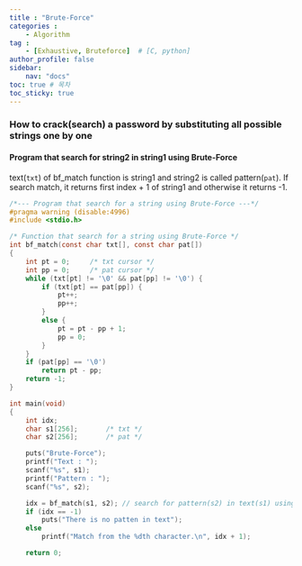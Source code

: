 ```yaml
---
title : "Brute-Force"
categories : 
    - Algorithm
tag :
    - [Exhaustive, Bruteforce]  # [C, python]
author_profile: false
sidebar:
    nav: "docs"
toc: true # 목차
toc_sticky: true
---
```


### How to crack(search) a password by substituting all possible strings one by one

#### Program that search for string2 in string1 using Brute-Force
text(`txt`) of bf_match function is string1 and string2 is called pattern(`pat`).
If search match, it returns first index + 1 of string1 and otherwise it returns -1.

```c
/*--- Program that search for a string using Brute-Force ---*/
#pragma warning (disable:4996)
#include <stdio.h>

/* Function that search for a string using Brute-Force */
int bf_match(const char txt[], const char pat[])
{
	int pt = 0;		/* txt cursor */
	int pp = 0;		/* pat cursor */
	while (txt[pt] != '\0' && pat[pp] != '\0') {
		if (txt[pt] == pat[pp]) {
			pt++;
			pp++;
		}
		else {
			pt = pt - pp + 1;
			pp = 0;
		}
	}
	if (pat[pp] == '\0')
		return pt - pp;
	return -1;
}

int main(void)
{
	int idx;
	char s1[256];		/* txt */
	char s2[256];		/* pat */

	puts("Brute-Force");
	printf("Text : ");
	scanf("%s", s1);
	printf("Pattern : ");
	scanf("%s", s2);

	idx = bf_match(s1, s2);	// search for pattern(s2) in text(s1) using Brute-Force
	if (idx == -1)
		puts("There is no patten in text");
	else
		printf("Match from the %dth character.\n", idx + 1);

	return 0;
```